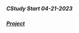 #####  __CStudy__ Start 04-21-2023
##### [Project](https://github.com/enrhd24/CStudy/tree/main/Project)
